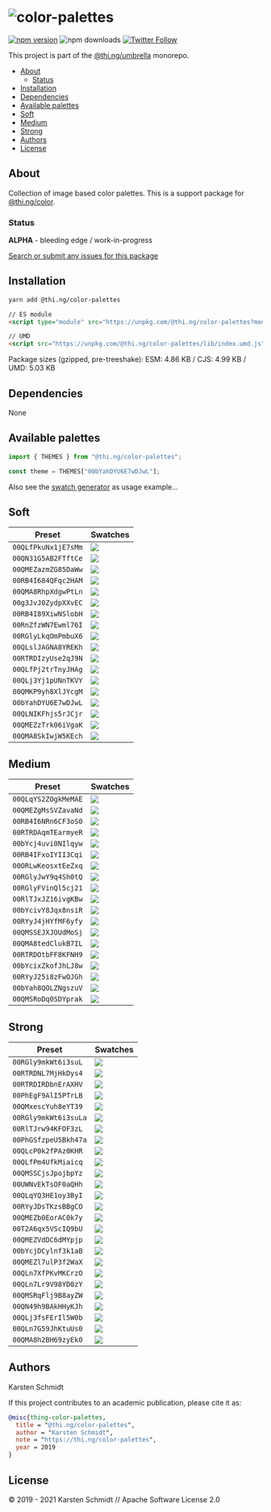 <!-- This file is generated - DO NOT EDIT! -->

# ![color-palettes](https://media.thi.ng/umbrella/banners/thing-color-palettes.svg?e1314250)

[![npm version](https://img.shields.io/npm/v/@thi.ng/color-palettes.svg)](https://www.npmjs.com/package/@thi.ng/color-palettes)
![npm downloads](https://img.shields.io/npm/dm/@thi.ng/color-palettes.svg)
[![Twitter Follow](https://img.shields.io/twitter/follow/thing_umbrella.svg?style=flat-square&label=twitter)](https://twitter.com/thing_umbrella)

This project is part of the
[@thi.ng/umbrella](https://github.com/thi-ng/umbrella/) monorepo.

- [About](#about)
  - [Status](#status)
- [Installation](#installation)
- [Dependencies](#dependencies)
- [Available palettes](#available-palettes)
- [Soft](#soft)
- [Medium](#medium)
- [Strong](#strong)
- [Authors](#authors)
- [License](#license)

## About

Collection of image based color palettes. This is a support package for [@thi.ng/color](https://github.com/thi-ng/umbrella/tree/develop/packages/color).

### Status

**ALPHA** - bleeding edge / work-in-progress

[Search or submit any issues for this package](https://github.com/thi-ng/umbrella/issues?q=%5Bcolor-palettes%5D+in%3Atitle)

## Installation

```bash
yarn add @thi.ng/color-palettes
```

```html
// ES module
<script type="module" src="https://unpkg.com/@thi.ng/color-palettes?module" crossorigin></script>

// UMD
<script src="https://unpkg.com/@thi.ng/color-palettes/lib/index.umd.js" crossorigin></script>
```

Package sizes (gzipped, pre-treeshake): ESM: 4.86 KB / CJS: 4.99 KB / UMD: 5.03 KB

## Dependencies

None

## Available palettes

```ts
import { THEMES } from "@thi.ng/color-palettes";

const theme = THEMES["00bYahDYU6E7wDJwL"];
```

Also see the [swatch generator](https://github.com/thi-ng/umbrella/blob/develop/packages/color-palettes/tools/index.ts) as usage example...

## Soft

| Preset              | Swatches                                                                                                   |
|---------------------|------------------------------------------------------------------------------------------------------------|
| `00QLfPkuNx1jE7sMm` | ![](https://raw.githubusercontent.com/thi-ng/umbrella/develop/assets/color-palettes/00QLfPkuNx1jE7sMm.svg) |
| `00QN31G5AB2FTftCe` | ![](https://raw.githubusercontent.com/thi-ng/umbrella/develop/assets/color-palettes/00QN31G5AB2FTftCe.svg) |
| `00QMEZazmZG85DaWw` | ![](https://raw.githubusercontent.com/thi-ng/umbrella/develop/assets/color-palettes/00QMEZazmZG85DaWw.svg) |
| `00RB4I684QFqc2HAM` | ![](https://raw.githubusercontent.com/thi-ng/umbrella/develop/assets/color-palettes/00RB4I684QFqc2HAM.svg) |
| `00QMA8RhpXdgwPtLn` | ![](https://raw.githubusercontent.com/thi-ng/umbrella/develop/assets/color-palettes/00QMA8RhpXdgwPtLn.svg) |
| `00g3JvJ0ZydpXXvEC` | ![](https://raw.githubusercontent.com/thi-ng/umbrella/develop/assets/color-palettes/00g3JvJ0ZydpXXvEC.svg) |
| `00RB4I89XiwNSlobH` | ![](https://raw.githubusercontent.com/thi-ng/umbrella/develop/assets/color-palettes/00RB4I89XiwNSlobH.svg) |
| `00RnZfzWN7Ewml76I` | ![](https://raw.githubusercontent.com/thi-ng/umbrella/develop/assets/color-palettes/00RnZfzWN7Ewml76I.svg) |
| `00RGlyLkqOmPmbuX6` | ![](https://raw.githubusercontent.com/thi-ng/umbrella/develop/assets/color-palettes/00RGlyLkqOmPmbuX6.svg) |
| `00QLslJAGNA8YREKh` | ![](https://raw.githubusercontent.com/thi-ng/umbrella/develop/assets/color-palettes/00QLslJAGNA8YREKh.svg) |
| `00RTRDIzyUse2qJ9N` | ![](https://raw.githubusercontent.com/thi-ng/umbrella/develop/assets/color-palettes/00RTRDIzyUse2qJ9N.svg) |
| `00QLfPj2trTnyJHAg` | ![](https://raw.githubusercontent.com/thi-ng/umbrella/develop/assets/color-palettes/00QLfPj2trTnyJHAg.svg) |
| `00QLj3Yj1pUNnTKVY` | ![](https://raw.githubusercontent.com/thi-ng/umbrella/develop/assets/color-palettes/00QLj3Yj1pUNnTKVY.svg) |
| `00QMKP9yh8XlJYcgM` | ![](https://raw.githubusercontent.com/thi-ng/umbrella/develop/assets/color-palettes/00QMKP9yh8XlJYcgM.svg) |
| `00bYahDYU6E7wDJwL` | ![](https://raw.githubusercontent.com/thi-ng/umbrella/develop/assets/color-palettes/00bYahDYU6E7wDJwL.svg) |
| `00QLNIKFhjs5rJCjr` | ![](https://raw.githubusercontent.com/thi-ng/umbrella/develop/assets/color-palettes/00QLNIKFhjs5rJCjr.svg) |
| `00QMEZzTrk06iVgaK` | ![](https://raw.githubusercontent.com/thi-ng/umbrella/develop/assets/color-palettes/00QMEZzTrk06iVgaK.svg) |
| `00QMA8SkIwjW5KEch` | ![](https://raw.githubusercontent.com/thi-ng/umbrella/develop/assets/color-palettes/00QMA8SkIwjW5KEch.svg) |

## Medium

| Preset              | Swatches                                                                                                   |
|---------------------|------------------------------------------------------------------------------------------------------------|
| `00QLqYS2ZOgkMeMAE` | ![](https://raw.githubusercontent.com/thi-ng/umbrella/develop/assets/color-palettes/00QLqYS2ZOgkMeMAE.svg) |
| `00QMEZgMsSVZavaNd` | ![](https://raw.githubusercontent.com/thi-ng/umbrella/develop/assets/color-palettes/00QMEZgMsSVZavaNd.svg) |
| `00RB4I6NRn6CF3oS0` | ![](https://raw.githubusercontent.com/thi-ng/umbrella/develop/assets/color-palettes/00RB4I6NRn6CF3oS0.svg) |
| `00RTRDAqmTEarmyeR` | ![](https://raw.githubusercontent.com/thi-ng/umbrella/develop/assets/color-palettes/00RTRDAqmTEarmyeR.svg) |
| `00bYcj4uvi0NIlqyw` | ![](https://raw.githubusercontent.com/thi-ng/umbrella/develop/assets/color-palettes/00bYcj4uvi0NIlqyw.svg) |
| `00RB4IFxoIYII3Cqi` | ![](https://raw.githubusercontent.com/thi-ng/umbrella/develop/assets/color-palettes/00RB4IFxoIYII3Cqi.svg) |
| `00ORLwKeosxtEeZxq` | ![](https://raw.githubusercontent.com/thi-ng/umbrella/develop/assets/color-palettes/00ORLwKeosxtEeZxq.svg) |
| `00RGlyJwY9q4Sh0tQ` | ![](https://raw.githubusercontent.com/thi-ng/umbrella/develop/assets/color-palettes/00RGlyJwY9q4Sh0tQ.svg) |
| `00RGlyFVinQl5cj21` | ![](https://raw.githubusercontent.com/thi-ng/umbrella/develop/assets/color-palettes/00RGlyFVinQl5cj21.svg) |
| `00RlTJxJZ16ivgKBw` | ![](https://raw.githubusercontent.com/thi-ng/umbrella/develop/assets/color-palettes/00RlTJxJZ16ivgKBw.svg) |
| `00bYcivY8Jqx8nsiR` | ![](https://raw.githubusercontent.com/thi-ng/umbrella/develop/assets/color-palettes/00bYcivY8Jqx8nsiR.svg) |
| `00RYyJ4jHYfMF6yfy` | ![](https://raw.githubusercontent.com/thi-ng/umbrella/develop/assets/color-palettes/00RYyJ4jHYfMF6yfy.svg) |
| `00QMSSEJXJOUdMoSj` | ![](https://raw.githubusercontent.com/thi-ng/umbrella/develop/assets/color-palettes/00QMSSEJXJOUdMoSj.svg) |
| `00QMA8tedClukB7IL` | ![](https://raw.githubusercontent.com/thi-ng/umbrella/develop/assets/color-palettes/00QMA8tedClukB7IL.svg) |
| `00RTRDOtbFF8KFNH9` | ![](https://raw.githubusercontent.com/thi-ng/umbrella/develop/assets/color-palettes/00RTRDOtbFF8KFNH9.svg) |
| `00bYcixZkofJhLJ8w` | ![](https://raw.githubusercontent.com/thi-ng/umbrella/develop/assets/color-palettes/00bYcixZkofJhLJ8w.svg) |
| `00RYyJ25i8zFwOJGh` | ![](https://raw.githubusercontent.com/thi-ng/umbrella/develop/assets/color-palettes/00RYyJ25i8zFwOJGh.svg) |
| `00bYah8QOLZNgszuV` | ![](https://raw.githubusercontent.com/thi-ng/umbrella/develop/assets/color-palettes/00bYah8QOLZNgszuV.svg) |
| `00QMSRoDq0SDYprak` | ![](https://raw.githubusercontent.com/thi-ng/umbrella/develop/assets/color-palettes/00QMSRoDq0SDYprak.svg) |

## Strong

| Preset               | Swatches                                                                                                    |
|----------------------|-------------------------------------------------------------------------------------------------------------|
| `00RGly9mkWt6i3suL`  | ![](https://raw.githubusercontent.com/thi-ng/umbrella/develop/assets/color-palettes/00RGly9mkWt6i3suL.svg)  |
| `00RTRDNL7MjHkDys4`  | ![](https://raw.githubusercontent.com/thi-ng/umbrella/develop/assets/color-palettes/00RTRDNL7MjHkDys4.svg)  |
| `00RTRDIRDbnErAXHV`  | ![](https://raw.githubusercontent.com/thi-ng/umbrella/develop/assets/color-palettes/00RTRDIRDbnErAXHV.svg)  |
| `00PhEgF9AlI5PTrLB`  | ![](https://raw.githubusercontent.com/thi-ng/umbrella/develop/assets/color-palettes/00PhEgF9AlI5PTrLB.svg)  |
| `00QMxescYuh8eYT39`  | ![](https://raw.githubusercontent.com/thi-ng/umbrella/develop/assets/color-palettes/00QMxescYuh8eYT39.svg)  |
| `00RGly9mkWt6i3suLa` | ![](https://raw.githubusercontent.com/thi-ng/umbrella/develop/assets/color-palettes/00RGly9mkWt6i3suLa.svg) |
| `00RlTJrw94KFOF3zL`  | ![](https://raw.githubusercontent.com/thi-ng/umbrella/develop/assets/color-palettes/00RlTJrw94KFOF3zL.svg)  |
| `00PhGSfzpeU5Bkh47a` | ![](https://raw.githubusercontent.com/thi-ng/umbrella/develop/assets/color-palettes/00PhGSfzpeU5Bkh47a.svg) |
| `00QLcP0k2fPAz0KHR`  | ![](https://raw.githubusercontent.com/thi-ng/umbrella/develop/assets/color-palettes/00QLcP0k2fPAz0KHR.svg)  |
| `00QLfPm4UfkMiaicq`  | ![](https://raw.githubusercontent.com/thi-ng/umbrella/develop/assets/color-palettes/00QLfPm4UfkMiaicq.svg)  |
| `00QMSSCjsJpojbpYz`  | ![](https://raw.githubusercontent.com/thi-ng/umbrella/develop/assets/color-palettes/00QMSSCjsJpojbpYz.svg)  |
| `00UWNvEkTsOF0aQHh`  | ![](https://raw.githubusercontent.com/thi-ng/umbrella/develop/assets/color-palettes/00UWNvEkTsOF0aQHh.svg)  |
| `00QLqYQ3HE1oy3ByI`  | ![](https://raw.githubusercontent.com/thi-ng/umbrella/develop/assets/color-palettes/00QLqYQ3HE1oy3ByI.svg)  |
| `00RYyJDsTKzsBBgCO`  | ![](https://raw.githubusercontent.com/thi-ng/umbrella/develop/assets/color-palettes/00RYyJDsTKzsBBgCO.svg)  |
| `00QMEZb0EorAC0k7y`  | ![](https://raw.githubusercontent.com/thi-ng/umbrella/develop/assets/color-palettes/00QMEZb0EorAC0k7y.svg)  |
| `00T2A6qx5VScIQ9bU`  | ![](https://raw.githubusercontent.com/thi-ng/umbrella/develop/assets/color-palettes/00T2A6qx5VScIQ9bU.svg)  |
| `00QMEZVdDC6dMYpjp`  | ![](https://raw.githubusercontent.com/thi-ng/umbrella/develop/assets/color-palettes/00QMEZVdDC6dMYpjp.svg)  |
| `00bYcjDCylnf3k1aB`  | ![](https://raw.githubusercontent.com/thi-ng/umbrella/develop/assets/color-palettes/00bYcjDCylnf3k1aB.svg)  |
| `00QMEZl7ulP3f2WaX`  | ![](https://raw.githubusercontent.com/thi-ng/umbrella/develop/assets/color-palettes/00QMEZl7ulP3f2WaX.svg)  |
| `00QLn7XfPKvMKCrzO`  | ![](https://raw.githubusercontent.com/thi-ng/umbrella/develop/assets/color-palettes/00QLn7XfPKvMKCrzO.svg)  |
| `00QLn7Lr9V98YD0zY`  | ![](https://raw.githubusercontent.com/thi-ng/umbrella/develop/assets/color-palettes/00QLn7Lr9V98YD0zY.svg)  |
| `00QMSRqFlj9B8ayZW`  | ![](https://raw.githubusercontent.com/thi-ng/umbrella/develop/assets/color-palettes/00QMSRqFlj9B8ayZW.svg)  |
| `00QN49h9BAkHHyKJh`  | ![](https://raw.githubusercontent.com/thi-ng/umbrella/develop/assets/color-palettes/00QN49h9BAkHHyKJh.svg)  |
| `00QLj3fsFErIl5W0b`  | ![](https://raw.githubusercontent.com/thi-ng/umbrella/develop/assets/color-palettes/00QLj3fsFErIl5W0b.svg)  |
| `00QLn7G59JhKtuUs0`  | ![](https://raw.githubusercontent.com/thi-ng/umbrella/develop/assets/color-palettes/00QLn7G59JhKtuUs0.svg)  |
| `00QMA8h2BH69zyEk0`  | ![](https://raw.githubusercontent.com/thi-ng/umbrella/develop/assets/color-palettes/00QMA8h2BH69zyEk0.svg)  |

## Authors

Karsten Schmidt

If this project contributes to an academic publication, please cite it as:

```bibtex
@misc{thing-color-palettes,
  title = "@thi.ng/color-palettes",
  author = "Karsten Schmidt",
  note = "https://thi.ng/color-palettes",
  year = 2019
}
```

## License

&copy; 2019 - 2021 Karsten Schmidt // Apache Software License 2.0
